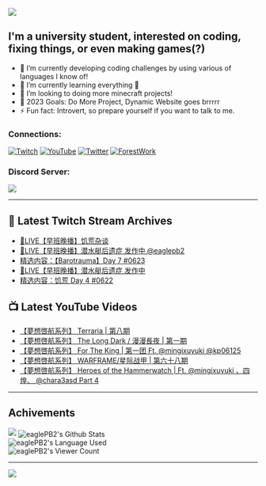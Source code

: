 <!--### Hello people, I'm EaglePB2 - The one who building something for fun 👋
Thank you for standby for this profile.   
The purpose of this profile is coming soon.   
You may come back later, as you wish if this readme.md is updated.   -->

<a href="https://github.com/lightda104530"><img src="https://readme-typing-svg.herokuapp.com/?duration=7000&width=600&lines=Hello+people,+I%27m+EaglePB2.;The+one+who+builds+something+for+fun+%F0%9F%91%8B;Thank+you+for+standby+for+this+profile.;The+purpose+of+this+profile+is+coming+soon.;You+may+come+back+later.;As+you+wish+if+this+readme.md+is+updated.;"></a>


## I'm a university student, interested on coding, fixing things, or even making games(?)
- 🔭 I’m currently developing coding challenges by using various of languages I know of!
- 🌱 I’m currently learning everything 🤣
- 💬 I’m looking to doing more minecraft projects!
- 🥅 2023 Goals: Do More Project, Dynamic Website goes brrrrr
- ⚡ Fun fact: Introvert, so prepare yourself if you want to talk to me.

### Connections:

[![Twitch](https://img.shields.io/badge/Twitch-9347FF?style=flat-square&logo=twitch&logoColor=white)](https://www.twitch.tv/eaglepb2)
[![YouTube](https://img.shields.io/badge/YouTube-%23FF0000.svg?style=flat-square&logo=YouTube&logoColor=white)](https://www.youtube.com/eaglepb2)
[![Twitter](https://img.shields.io/badge/Twitter-%231DA1F2.svg?style=flat-square&logo=Twitter&logoColor=white)](https://twitter.com/eaglepb2)
[![ForestWork](https://img.shields.io/badge/Forestwork_Website-415549?style=flat-square&logo=homeadvisor&logoColor=white)](https://forestwork.team)

### Discord Server:

[![](https://invidget.switchblade.xyz/qKrub9b?theme=dark&language=ch)](https://discord.gg/qKrub9b)

---

## 👾 Latest Twitch Stream Archives
<!-- TWITCH:START -->
- [🔴LIVE【早班晚播】饥荒杂谈](https://www.twitch.tv/videos/1927835853)
- [🔴LIVE【早班晚播】潜水艇后遗症 发作中 @eaglepb2](https://www.twitch.tv/videos/1927674716)
- [精选内容：【Barotrauma】Day 7 #0623](https://www.twitch.tv/videos/1926970359)
- [🔴LIVE【早班晚播】潜水艇后遗症 发作中](https://www.twitch.tv/videos/1926766711)
- [精选内容：饥荒 Day 4 #0622](https://www.twitch.tv/videos/1924829900)
<!-- TWITCH:END -->



## 📺 Latest YouTube Videos
<!-- YOUTUBE:START -->
- [【夢想啓航系列】 Terraria | 第八期](https://www.youtube.com/watch?v=nNnudS9yoVw)
- [【夢想啓航系列】 The Long Dark / 漫漫長夜 | 第一期](https://www.youtube.com/watch?v=f6GFPX5uONk)
- [【夢想啓航系列】 For The King | 第一团 Ft. @mingixuyuki @kp06125](https://www.youtube.com/watch?v=PaSykOydLDo)
- [【夢想啓航系列】 WARFRAME/星际战甲 | 第六十八期](https://www.youtube.com/watch?v=GIBj0abo4ng)
- [【夢想啓航系列】 Heroes of the Hammerwatch | Ft. @mingixuyuki 、四煌、 @chara3asd  Part 4](https://www.youtube.com/watch?v=OB31CyCxPx0)
<!-- YOUTUBE:END -->

---

## Achivements
[![](https://github-profile-trophy.vercel.app/?username=eaglepb2&theme=monokai&no-bg=true&&title=Repositories,Issues,Commit,MultiLanguage)](https://github.com/anuraghazra/github-readme-stats)
<img align="center" alt="eaglePB2's Github Stats" src="https://github-readme-stats.vercel.app/api?username=eaglePB2&show_icons=true&hide_border=true&theme=merko" />
<br>
<img align="center" alt="eaglePB2's Language Used" src="https://github-readme-stats.vercel.app/api/top-langs/?username=eaglePB2&show_icons=true&hide_border=true&theme=merko&layout=compact&langs_count=8" />
<br>
<img align="center" alt="eaglePB2's Viewer Count" src="https://visitcount.itsvg.in/api?id=eaglepb2&label=Profile%20Views&color=3&icon=5&pretty=true" />

<hr>

<!-- RANDOMQUOTE:START -->
![](https://quotes-github-readme.vercel.app/api?type=horizontal&theme=merko)
<!-- RANDOMQUOTE:END -->


<!--
       _____   _   _   _____       _____   _   _   ____   
      |_   _| | | | | |  ___|     |  ___| | \ | | |  _  \  
        | |   | |_| | | |___      | |___  |  \| | | | | | 
        | |   |  _  | |  ___|     |  ___| |     | | | | | 
        | |   | | | | | |___      | |___  | |\  | | |_| | 
        |_|   |_| |_| |_____|     |_____| |_| \_| |____ / 
      
-->
